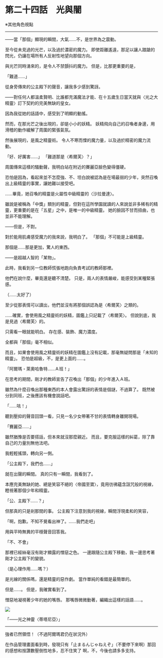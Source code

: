 # 第二十四話　光與闇

※其他角色視點

---

――當「那個」顯現的瞬間，大氣……不，是世界為之震動。

至今從未見過的光芒，以及過於濃密的魔力。
即使距離遙遠，那足以讓人踉蹌的閃光，仍讓在場所有人反射性地望向那個方向。

與光芒同時湧來的，是令人不禁顫抖的魔力。
但是，比那更重要的是，

「難道……」

從身旁傳來的公主殿下的聲音，讓我多少感到驚訝。

――對任何人都溫柔賢明、比誰都充滿魔法才能、在十五歲生日當天就與〈光之大精靈〉訂下契約的完美無缺的皇女。

因為我從她的話語中，感受到了明顯的動搖。

然而，在那光芒之後出現的，卻是小小的妖精。
妖精飛向自己的召喚者身邊，用滑稽的動作緩解了周圍的緊張氣氛。

然後展現的，是風之精靈術。
令人不寒而慄的魔力量，以及過於精密的魔力流動。

「好、好厲害……」
「難道那是〈希爾芙〉？」

周圍傳來這樣的騷動聲，我明白站在附近的賽麗亞臉色變得僵硬。

恐怕是因為，看起來並不怎麼強、不、坦白說被認為是在場最弱的少年，突然召喚出上級精靈的事實，讓她難以接受吧。

……畢竟，她召喚的精靈是火屬性中級精靈的〈沙拉曼達〉。

雖說是被稱為「中獎」類別的精靈，但對在這所學園就讀的人來說並非多稀有的精靈，更重要的是在「五星」之中，是唯一的中級精靈。
她的臉因不甘而扭曲，也並非不能理解。

――但是，不對。

對於能用肌膚感受魔力的我來說，我明白了。
「那個」不可能是上級精靈。

那個是……那是更加，驚人的東西。

――是超越人智的「某物」。

此時，我看到另一位教師慌張地跑向負責考試的教師那裡。

他們在說什麼，畢竟還是聽不清楚。
只是，兩人的表情嚴峻，能感受到某種緊張感。

（……太好了）

至少從那表情可以讀出，他們並沒有將那個誤認為是〈希爾芙〉之類的。

……確實，會使用風之精靈術的妖精，圖鑑上只記載了〈希爾芙〉。
但說到底，我是見過〈希爾芙〉的。

只需看一眼就能明白。
存在感、裝飾、魔力濃度。

全都與「那個」毫不相似。

而且，如果會使用風之精靈術的妖精在圖鑑上沒有記載，那毫無疑問那是「未知的精靈」。
恐怕是超級，不，是更上面的……。

「阿爾瑪・萊奧哈魯特……Ａ班！」

在思考的期間，剛才的教師宣告了召喚出「那個」的少年進入Ａ班。

雖然為什麼召喚出那種東西的本人會露出驚訝的表情是個謎，不過算了。
既然被分到同班，之後應該有機會說話吧。

「……呿！」

聽到壓抑的聲音回頭一看，只見一名少女帶著不甘的表情轉身離開現場。

「賽麗亞……」

雖然猶豫是否要搭話，但本來就沒那麼親近。
而且，要克服這樣的糾葛，除了靠自己的力量別無他法吧。

我輕輕搖頭，轉向另一側。

「公主殿下，我們也……」

就在出聲的瞬間。
真的只有一瞬間，我看到了。

本應完美無缺的她、總是笑容不絕的〈帝國至寶〉，竟用彷彿蘊含詛咒般的視線，瞪視著那個少年和精靈。

「公、主殿下……？」

但那真的只是剎那間的事。
公主殿下注意到我的視線，瞬間浮現柔和的笑容，

「啊，抱歉。不知不覺看出神了。……我們走吧」

用與平時無異的平穩聲音回答我。

「不、不會」

那裡已經絲毫沒有剛才顯露的憎惡之色。
一邊跟隨公主殿下移動，我一邊思考著剛才公主殿下的變貌。

（是心理作用……嗎？）

是光線的關係嗎，還是精靈的惡作劇。
當作單純的看錯是最簡單的。

但是……。
但是，我確實看到了。

憎惡地凝視著少年的她的嘴唇。
那嘴唇微微動著，編織出這樣的話語……。

![](https://xuerowo.com/%E8%BC%95%E5%B0%8F%E8%AA%AA%E7%BF%BB%E8%AD%AF/%E3%80%8A%E7%84%A1%E7%9F%A5%E8%BD%89%E7%94%9F%20%EF%BD%9E%E5%B0%B1%E7%AE%97%E8%BD%89%E7%94%9F%E5%88%B0%E4%BA%86%E4%B8%80%E7%84%A1%E6%89%80%E7%9F%A5%E7%9A%84%E9%81%8A%E6%88%B2%E4%B8%96%E7%95%8C%E6%88%91%E4%B9%9F%E6%9C%83%E5%85%A8%E5%8A%9B%E5%AE%88%E8%AD%B7%E5%8E%9F%E4%BD%9C%EF%BD%9E%E3%80%8B/%E6%8F%92%E5%9C%96/24.png)

「――光之神靈〈蒂塔尼亞〉」

---

強者已然領悟！（不過阿爾瑪君仍在狀況外）

在作品管理畫面看到時，發現只有「止まるんじゃねえぞ」（不要停下來啊）那回的感想和按讚數壓倒性地多，忍不住笑了
啊，不，今後也請多多支持。